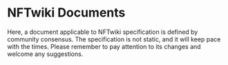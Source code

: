 # NFTwiki Documents

Here, a document applicable to NFTwiki specification is defined by community consensus. 
The specification is not static, and it will keep pace with the times. 
Please remember to pay attention to its changes and welcome any suggestions.
